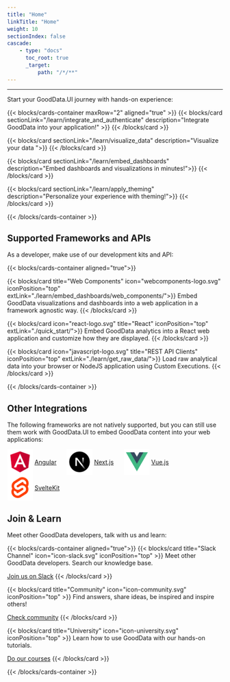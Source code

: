 ```yaml
---
title: "Home"
linkTitle: "Home"
weight: 10
sectionIndex: false
cascade:
    - type: "docs"
      toc_root: true
      _target:
          path: "/*/**"
---
```


---

Start your GoodData.UI journey with hands-on experience:

{{< blocks/cards-container maxRow="2" aligned="true" >}}
{{< blocks/card sectionLink="/learn/integrate_and_authenticate" description="Integrate GoodData into your application!" >}}
{{< /blocks/card >}}

{{< blocks/card sectionLink="/learn/visualize_data" description="Visualize your data ">}}
{{< /blocks/card >}}

{{< blocks/card sectionLink="/learn/embed_dashboards" description="Embed dashboards and visualizations in minutes!">}}
{{< /blocks/card >}}

{{< blocks/card sectionLink="/learn/apply_theming" description="Personalize your experience with theming!">}}
{{< /blocks/card >}}

{{< /blocks/cards-container >}}

## Supported Frameworks and APIs

As a developer, make use of our development kits and API:

{{< blocks/cards-container aligned="true">}}

{{< blocks/card title="Web Components" icon="webcomponents-logo.svg" iconPosition="top" extLink="./learn/embed_dashboards/web_components/">}}
Embed GoodData visualizations and dashboards into a web application in a framework agnostic way.
{{< /blocks/card >}}

{{< blocks/card icon="react-logo.svg" title="React" iconPosition="top" extLink="./quick_start/">}}
Embed GoodData analytics into a React web application and customize how they are displayed.
{{< /blocks/card >}}

{{< blocks/card icon="javascript-logo.svg" title="REST API Clients" iconPosition="top" extLink="./learn/get_raw_data/">}}
Load raw analytical data into your browser or NodeJS application using Custom Executions.
{{< /blocks/card >}}

{{< /blocks/cards-container >}}

## Other Integrations

The following frameworks are not natively supported, but you can still use them work with GoodData.UI to embed GoodData content into your web applications:

<style>
.image-link {
    display: inline-block; /* Make each div behave like an inline block */
    margin-right: 20px; /* Optional: Adds some space between each item */
}

/* Optional: Ensure images and links align vertically */
.image-link img, .image-link a {
    vertical-align: middle;
}
</style>

<div class="image-link">
    <img alt="angular_logo" src="../angular.png" width="60px" />
    <a href="https://www.gooddata.com/blog/frontend-integration-series-angular/" target="_blank">Angular</a>
</div>
<div class="image-link">
    <img alt="nextjs_logo" src="../nextjs.png" width="60px" />
    <a href="https://www.gooddata.com/blog/frontend-integration-series-nextjs/" target="_blank">Next.js</a>
</div>
<div class="image-link">
    <img alt="vuejs_logo" src="../vuejs.png" width="60px" />
    <a href="https://www.gooddata.com/blog/frontend-integration-series-vue-js/" target="_blank">Vue.js</a>
</div>
<div class="image-link">
    <img alt="svelte_logo" src="../svelte.png" width="60px" />
    <a href="https://www.gooddata.com/blog/frontend-integration-series-sveltekit/" target="_blank">SvelteKit</a>
</div>

## Join & Learn

Meet other GoodData developers, talk with us and learn:

{{< blocks/cards-container aligned="true">}}
{{< blocks/card title="Slack Channel" icon="icon-slack.svg" iconPosition="top" >}}
Meet other GoodData developers. Search our knowledge base.

[Join us on Slack](https://join.slack.com/t/gooddataconnect/shared_invite/zt-mkqhg6bm-omgjndejTlTyB3wgaVkkGQ)
{{< /blocks/card >}}

{{< blocks/card title="Community" icon="icon-community.svg" iconPosition="top" >}}
Find answers, share ideas, be inspired and inspire others!

[Check community](https://community.gooddata.com/)
{{< /blocks/card >}}

{{< blocks/card title="University" icon="icon-university.svg" iconPosition="top" >}}
Learn how to use GoodData with our hands-on tutorials.

[Do our courses](https://university.gooddata.com/)
{{< /blocks/card >}}

{{< /blocks/cards-container >}}
